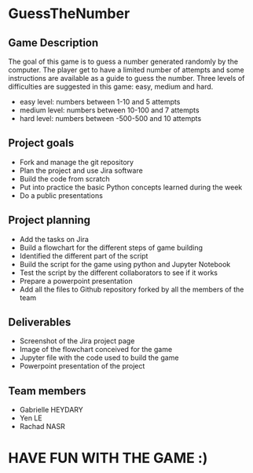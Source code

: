 # GuessTheNumber

## Game Description

The goal of this game is to guess a number generated randomly by the computer.
The player get to have a limited number of attempts and some instructions are available as a guide to guess the number.
Three levels of difficulties are suggested in this game: easy, medium and hard. 
- easy level: numbers between 1-10 and 5 attempts
- medium level: numbers between 10-100 and 7 attempts
- hard level: numbers between -500-500 and 10 attempts

## Project goals

- Fork and manage the git repository
- Plan the project and use Jira software
- Build the code from scratch
- Put into practice the basic Python concepts learned during the week
- Do a public presentations

## Project planning

- Add the tasks on Jira
- Build a flowchart for the different steps of game building
- Identified the different part of the script
- Build the script for the game using python and Jupyter Notebook
- Test the script by the different collaborators to see if it works
- Prepare a powerpoint presentation
- Add all the files to Github repository forked by all the members of the team

## Deliverables 

- Screenshot of the Jira project page
- Image of the flowchart conceived for the game
- Jupyter file with the code used to build the game
- Powerpoint presentation of the project 

## Team members

- Gabrielle HEYDARY
- Yen LE
- Rachad NASR

# HAVE FUN WITH THE GAME :)
